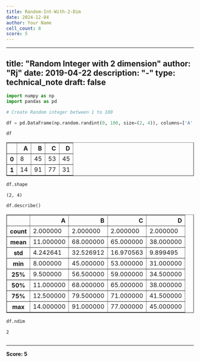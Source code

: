 ```yaml
---
title: Random-Int-With-2-Dim
date: 2024-12-04
author: Your Name
cell_count: 8
score: 5
---
```


---
title: "Random Integer with 2 dimension"
author: "Rj"
date: 2019-04-22
description: "-"
type: technical_note
draft: false
---

```python
import numpy as np
import pandas as pd
```


```python
# Create Random integer between 1 to 100

df = pd.DataFrame(np.random.randint(0, 100, size=(2, 4)), columns=['A', 'B', 'C', 'D'])
```


```python
df
```




<div>
<style scoped>
    .dataframe tbody tr th:only-of-type {
        vertical-align: middle;
    }

    .dataframe tbody tr th {
        vertical-align: top;
    }

    .dataframe thead th {
        text-align: right;
    }
</style>
<table border="1" class="dataframe">
  <thead>
    <tr style="text-align: right;">
      <th></th>
      <th>A</th>
      <th>B</th>
      <th>C</th>
      <th>D</th>
    </tr>
  </thead>
  <tbody>
    <tr>
      <th>0</th>
      <td>8</td>
      <td>45</td>
      <td>53</td>
      <td>45</td>
    </tr>
    <tr>
      <th>1</th>
      <td>14</td>
      <td>91</td>
      <td>77</td>
      <td>31</td>
    </tr>
  </tbody>
</table>
</div>




```python
df.shape
```




    (2, 4)




```python
df.describe()
```




<div>
<style scoped>
    .dataframe tbody tr th:only-of-type {
        vertical-align: middle;
    }

    .dataframe tbody tr th {
        vertical-align: top;
    }

    .dataframe thead th {
        text-align: right;
    }
</style>
<table border="1" class="dataframe">
  <thead>
    <tr style="text-align: right;">
      <th></th>
      <th>A</th>
      <th>B</th>
      <th>C</th>
      <th>D</th>
    </tr>
  </thead>
  <tbody>
    <tr>
      <th>count</th>
      <td>2.000000</td>
      <td>2.000000</td>
      <td>2.000000</td>
      <td>2.000000</td>
    </tr>
    <tr>
      <th>mean</th>
      <td>11.000000</td>
      <td>68.000000</td>
      <td>65.000000</td>
      <td>38.000000</td>
    </tr>
    <tr>
      <th>std</th>
      <td>4.242641</td>
      <td>32.526912</td>
      <td>16.970563</td>
      <td>9.899495</td>
    </tr>
    <tr>
      <th>min</th>
      <td>8.000000</td>
      <td>45.000000</td>
      <td>53.000000</td>
      <td>31.000000</td>
    </tr>
    <tr>
      <th>25%</th>
      <td>9.500000</td>
      <td>56.500000</td>
      <td>59.000000</td>
      <td>34.500000</td>
    </tr>
    <tr>
      <th>50%</th>
      <td>11.000000</td>
      <td>68.000000</td>
      <td>65.000000</td>
      <td>38.000000</td>
    </tr>
    <tr>
      <th>75%</th>
      <td>12.500000</td>
      <td>79.500000</td>
      <td>71.000000</td>
      <td>41.500000</td>
    </tr>
    <tr>
      <th>max</th>
      <td>14.000000</td>
      <td>91.000000</td>
      <td>77.000000</td>
      <td>45.000000</td>
    </tr>
  </tbody>
</table>
</div>




```python
df.ndim
```




    2




```python

```


---
**Score: 5**
